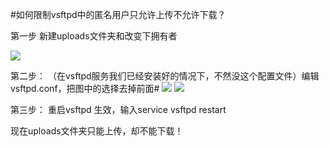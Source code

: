 <!-- --- tag: linux  vsftp 进阶 -->
<!-- --- title: 如何限制vsftpd中的匿名用户只允许上传不允许下载？ -->
#如何限制vsftpd中的匿名用户只允许上传不允许下载？

第一步 新建uploads文件夹和改变下拥有者


![](http://kb.51hosting.com/kb/no1.png)


第二步： （在vsftpd服务我们已经安装好的情况下，不然没这个配置文件）编辑vsftpd.conf，把图中的选择去掉前面#
![](http://kb.51hosting.com/kb/no2.png)
![](http://kb.51hosting.com/kb/no3.png)

第三步： 重启vsftpd 生效，输入service vsftpd restart


现在uploads文件夹只能上传，却不能下载！